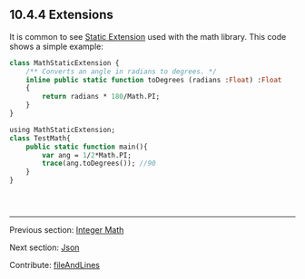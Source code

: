 ## 10.4.4 Extensions

It is common to see [Static Extension](lf-static-extension.md) used with the math library.  This code shows a simple example:  
```haxe
class MathStaticExtension {
	/** Converts an angle in radians to degrees. */
	inline public static function toDegrees (radians :Float) :Float
	{
		return radians * 180/Math.PI;
	}
}


```
```haxe
using MathStaticExtension;
class TestMath{
	public static function main(){
		var ang = 1/2*Math.PI;
		trace(ang.toDegrees()); //90
	}
}





```

---

Previous section: [Integer Math](std-math-integer-math.md)

Next section: [Json](std-Json.md)

Contribute: [fileAndLines](https://github.com/HaxeFoundation/HaxeManual/blob/master/10-std.tex#L226-226)